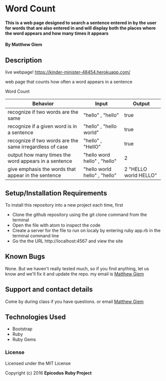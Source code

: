 # Word Count

#### This is a web page designed to search a sentence entered in by the user for words that are also entered in and will display both the places where the word appears and how many times it appears

#### By Matthew Giem

## Description

live webpage! <https://kinder-minister-48454.herokuapp.com/>

web page that counts how often a word appears in a sentence

Word Count

|Behavior    |Input   |Output   |
|---|---|---|
|  recognize if two words are the same | "hello" , "hello" | true  |
|  recognize if a given word is in a sentence | "hello" , "hello world"  |  true |
|  recognize if two words are the same irregardless of case | "hello" , "HellO" | true  |
|  output how many times the word appears in a sentence | "hello word hello" , "hello" | 2 |
|  give emphasis the words that appear in the sentence | "hello world hello" , "hello" | 2 "HELLO world HELLO"  |

## Setup/Installation Requirements


To install this repository into a new project each time, first

* Clone the github repository using the git clone command from the terminal
* Open the file with atom to inspect the code
* Create a server for the file to run on localy by entering ruby app.rb in the terminal command line
* Go the the URL http://localhost:4567 and view the site

## Known Bugs

None.  But we haven't really tested much, so if you find anything, let us know and we'll fix it and update the repo. my email is [Matthew Giem](matthew.giem@gmail.com)

## Support and contact details

Come by during class if you have questions. or email [Matthew Giem](matthew.giem@gmail.com)

## Technologies Used

* Bootstrap
* Ruby
* Ruby Gems

### License

Licensed under the MIT License

Copyright (c) 2016 **Epicodus Ruby Project**
